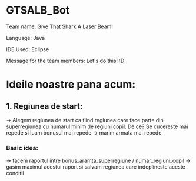 # GTSALB_Bot
Team name: Give That Shark A Laser Beam!

Language: Java

IDE Used: Eclipse

Message for the team members: Let's do this! :D

# Ideile noastre pana acum:

## 1. Regiunea de start:
-> Alegem regiunea de start ca fiind regiunea care face parte din superregiunea cu numarul minim de regiuni copil. De ce? Se cucereste mai repede si luam bonusul mai repede -> marim armata mai repede

### Basic idea:
-> facem raportul intre bonus_aramta_superregiune / numar_regiuni_copil
-> gasim maximul acestui raport si salvam regiunea care indeplineste aceste conditii
